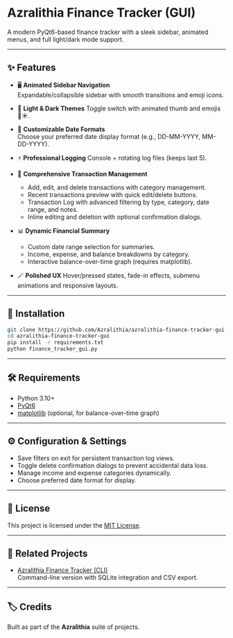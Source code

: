 # Azralithia Finance Tracker (GUI)

A modern PyQt6-based finance tracker with a sleek sidebar, animated
menus, and full light/dark mode support.

------------------------------------------------------------------------

## ✨ Features

-   🖥️ **Animated Sidebar Navigation**  
    Expandable/collapsible sidebar with smooth transitions and emoji icons.

-   🎨 **Light & Dark Themes**
    Toggle switch with animated thumb and emojis 🌙☀️. 

-   📅 **Customizable Date Formats**  
    Choose your preferred date display format (e.g., DD-MM-YYYY, MM-DD-YYYY).

-   ⚡ **Professional Logging**
    Console + rotating log files (keeps last 5).

-   📑 **Comprehensive Transaction Management**  
    -   Add, edit, and delete transactions with category management.  
    -   Recent transactions preview with quick edit/delete buttons.  
    -   Transaction Log with advanced filtering by type, category, date range, and notes.  
    -   Inline editing and deletion with optional confirmation dialogs.

-   📊 **Dynamic Financial Summary**  
    -   Custom date range selection for summaries.  
    -   Income, expense, and balance breakdowns by category.  
    -   Interactive balance-over-time graph (requires matplotlib).

-   🪄 **Polished UX**
    Hover/pressed states, fade-in effects, submenu animations and responsive layouts.


------------------------------------------------------------------------

## 🚀 Installation

``` bash
git clone https://github.com/Azralithia/azralithia-finance-tracker-gui.git
cd azralithia-finance-tracker-gui
pip install -r requirements.txt
python finance_tracker_gui.py
```

------------------------------------------------------------------------

## 🛠️ Requirements

-   Python 3.10+
-   [PyQt6](https://pypi.org/project/PyQt6/)
-   [matplotlib](https://pypi.org/project/matplotlib/) (optional, for balance-over-time graph)

------------------------------------------------------------------------

## ⚙️ Configuration & Settings

-    Save filters on exit for persistent transaction log views.
-    Toggle delete confirmation dialogs to prevent accidental data loss.
-    Manage income and expense categories dynamically.
-    Choose preferred date format for display.

------------------------------------------------------------------------

## 📜 License

This project is licensed under the [MIT License](LICENSE.md).

------------------------------------------------------------------------

## 🔗 Related Projects
- [Azralithia Finance Tracker (CLI)](https://github.com/Azralithia/azralithia-finance-tracker-cli)  
  Command-line version with SQLite integration and CSV export.

------------------------------------------------------------------------
## 🏷️ Credits

Built as part of the **Azralithia** suite of projects.
